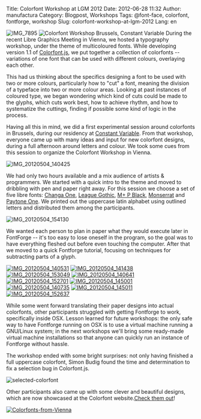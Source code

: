 Title: Colorfont Workshop at LGM 2012
Date: 2012-06-28 11:32
Author: manufactura
Category: Blogpost, Workshops
Tags: @font-face, colorfont, fontforge, workshop
Slug: colorfont-workshop-at-lgm-2012
Lang: en

![](http://blog.manufacturaindependente.org/wp-content/uploads/2012/06/IMG_7895-300x200.jpg "IMG_7895")
![](http://blog.manufacturaindependente.org/wp-content/uploads/2012/06/IMG_7898-300x200.jpg "Colorfont Workshop Brussels, Constant Variable")
During the recent Libre Graphics Meeting in Vienna, we hosted a
typography workshop, under the theme of multicoloured fonts. While
developing version 1.1 of
[Colorfont.js](http://manufacturaindependente.org/colorfont), we put
together a collection of colorfonts -- variations of one font that can
be used with different colours, overlaying each other.

This had us thinking about the specifics designing a font to be used
with two or more colours, particularly how to "cut" a font, meaning the
division of a typeface into two or more colour areas. Looking at past
instances of coloured type, we began wondering which kind of cuts could
be made to the glyphs, which cuts work best, how to achieve rhythm, and
how to systematize the cuttings, finding if possible some kind of logic
in the process.

Having all this in mind, we did a first experimental session around
colorfonts in Brussels, during our residency at [Constant
Variable](http://variable.constantvzw.org/). From that workshop,
everyone came up with many ideas and input for new colorfont designs,
during a full afternoon around letters and colour. We took some cues
from this session to organize the Colorfont Workshop in Vienna.

![](http://blog.manufacturaindependente.org/wp-content/uploads/2012/06/IMG_20120504_140425-1024x768.jpg "IMG_20120504_140425")

We had only two hours available and a mix audience of artists &
programmers. We started with a quick intro to the theme and moved to
dribbling with pen and paper right away. For this session we choose a
set of five libre fonts: [Changa
One](http://www.google.com/webfonts/specimen/Changa+One), [League
Gothic](http://www.theleagueofmoveabletype.com/league-gothic), [M+ P
Black](http://mplus-fonts.sourceforge.jp/mplus-outline-fonts/design/index-en.html#prop),
[Monserrat](http://www.google.com/webfonts/specimen/Montserrat) and
[Paytone One](http://www.google.com/webfonts/specimen/Paytone+One). We
printed out the uppercase latin alphabet using outlined letters and
distributed them among the participants.

![](http://blog.manufacturaindependente.org/wp-content/uploads/2012/06/IMG_20120504_154130-1024x768.jpg "IMG_20120504_154130")

We wanted each person to plan in paper what they would execute later in
FontForge -- it's too easy to lose oneself in the program, so the goal
was to have everything fleshed out before even touching the computer.
After that we moved to a quick Fontforge tutorial, focusing on
techniques for subtracting parts of a glyph.

[![](http://blog.manufacturaindependente.org/wp-content/uploads/2012/06/IMG_20120504_140531-300x225.jpg "IMG_20120504_140531")](http://blog.manufacturaindependente.org/wp-content/uploads/2012/06/IMG_20120504_140531.jpg)
[![](http://blog.manufacturaindependente.org/wp-content/uploads/2012/06/IMG_20120504_141438-300x225.jpg "IMG_20120504_141438")](http://blog.manufacturaindependente.org/wp-content/uploads/2012/06/IMG_20120504_141438.jpg)
[![](http://blog.manufacturaindependente.org/wp-content/uploads/2012/06/IMG_20120504_153049-300x225.jpg "IMG_20120504_153049")](http://blog.manufacturaindependente.org/wp-content/uploads/2012/06/IMG_20120504_153049.jpg)
[![](http://blog.manufacturaindependente.org/wp-content/uploads/2012/06/IMG_20120504_140641-300x225.jpg "IMG_20120504_140641")](http://blog.manufacturaindependente.org/wp-content/uploads/2012/06/IMG_20120504_140641.jpg)
[![](http://blog.manufacturaindependente.org/wp-content/uploads/2012/06/IMG_20120504_152701-300x225.jpg "IMG_20120504_152701")](http://blog.manufacturaindependente.org/wp-content/uploads/2012/06/IMG_20120504_152701.jpg)
[![](http://blog.manufacturaindependente.org/wp-content/uploads/2012/06/IMG_20120504_145001-300x225.jpg "IMG_20120504_145001")](http://blog.manufacturaindependente.org/wp-content/uploads/2012/06/IMG_20120504_145001.jpg)
[![](http://blog.manufacturaindependente.org/wp-content/uploads/2012/06/IMG_20120504_140735-300x225.jpg "IMG_20120504_140735")](http://blog.manufacturaindependente.org/wp-content/uploads/2012/06/IMG_20120504_140735.jpg)
[![](http://blog.manufacturaindependente.org/wp-content/uploads/2012/06/IMG_20120504_145011-300x225.jpg "IMG_20120504_145011")](http://blog.manufacturaindependente.org/wp-content/uploads/2012/06/IMG_20120504_145011.jpg)
[![](http://blog.manufacturaindependente.org/wp-content/uploads/2012/06/IMG_20120504_152637-300x225.jpg "IMG_20120504_152637")](http://blog.manufacturaindependente.org/wp-content/uploads/2012/06/IMG_20120504_152637.jpg)

While some went forward translating their paper designs into actual
colorfonts, other participants struggled with getting Fontforge to work,
specifically inside OSX. Lesson learned for future workshops: the only
safe way to have Fontforge running on OSX is to use a virtual machine
running a GNU/Linux system; in the next workshops we'll bring some
ready-made virtual machine installations so that anyone can quickly run
an instance of Fontforge without hassle.

The workshop ended with some bright surprises: not only having finished
a full uppercase colorfont, Simon Budig found the time and determination
to fix a selection bug in Colorfont.js.

![](http://blog.manufacturaindependente.org/wp-content/uploads/2012/06/selected-colorfont1.png "selected-colorfont")

Other participants also came up with some clever and beautiful designs,
which are now showcased at the Colorfont website.[Check them
out](http://manufacturaindependente.com/colorfont/workshop-lgm2012.html "Colorfont Workshop, LGM 2012")!

[![](http://blog.manufacturaindependente.org/wp-content/uploads/2012/06/Colorfonts-from-Vienna-1024x536.png "Colorfonts-from-Vienna")](http://manufacturaindependente.com/colorfont/workshop-lgm2012.html)

